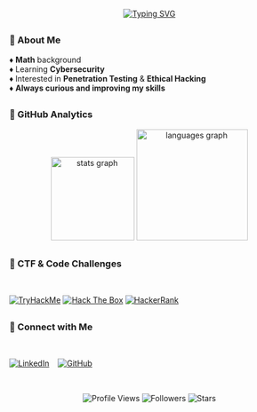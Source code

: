 <div align="center">
  
<a href="https://git.io/typing-svg"><img src="https://readme-typing-svg.demolab.com?font=Fira+Code&size=30&pause=1000&color=F70909&width=435&lines=Keep+learning!+%F0%9F%90%B1%E2%80%8D%F0%9F%91%A4" alt="Typing SVG" /></a>
</div>

##
</div>

<div >
  <h3>💢 About Me </h3>

♦️ **Math** background  
♦️ Learning **Cybersecurity**  
♦️ Interested in **Penetration Testing** & **Ethical Hacking**  
♦️ **Always curious and improving my skills**
</div>
</div>

##

<h3> 💢 GitHub Analytics </h3>

<div align=center>
  <img src="https://github-readme-stats.vercel.app/api?username=Olikere&hide_title=false&hide_rank=false&show_icons=true&include_all_commits=true&count_private=true&disable_animations=false&theme=shadow_red&locale=en&hide_border=false" height="150" alt="stats graph"  />
  <img src="https://github-readme-stats.vercel.app/api/top-langs?username=Olikere&locale=en&hide_title=false&layout=compact&card_width=320&langs_count=5&theme=shadow_red&hide_border=false" height="200" alt="languages graph"  />

</div>

##

<div>
<h3> 💢 CTF & Code Challenges </h3><br>

[![TryHackMe](https://img.shields.io/badge/TryHackMe-FF0000?style=for-the-badge&logo=tryhackme&logoColor=white)](https://tryhackme.com/p/Olikere)
[![Hack The Box](https://img.shields.io/badge/HackTheBox-FF0000?style=for-the-badge&logo=hackthebox&logoColor=white)](https://app.hackthebox.com/profile/Olikere)
[![HackerRank](https://img.shields.io/badge/HackerRank-FF0000?style=for-the-badge&logo=hackerrank&logoColor=white)](https://www.hackerrank.com/profile/olikereti)
</div>

##

<div>
<h3>💢 Connect with Me </h3>
<br>

[![LinkedIn](https://img.shields.io/badge/LinkedIn-FF0000?style=for-the-badge&logo=linkedin&logoColor=white)](https://www.linkedin.com/in/olisec/) &nbsp;&nbsp;
[![GitHub](https://img.shields.io/badge/GitHub-FF0000?style=for-the-badge&logo=github&logoColor=white)](https://github.com/Olikere)


</div>

##
<br>
<div align="center">
  <img src="https://komarev.com/ghpvc/?username=Olikere&label=Profile+Views&color=red&style=flat-square&abbreviated=true" alt="Profile Views" />
  <img src="https://img.shields.io/github/followers/Olikere?label=Followers&color=red&style=flat-square" alt="Followers" />
  <img src="https://img.shields.io/github/stars/Olikere?label=Stars&color=red&style=flat-square" alt="Stars" />

  


